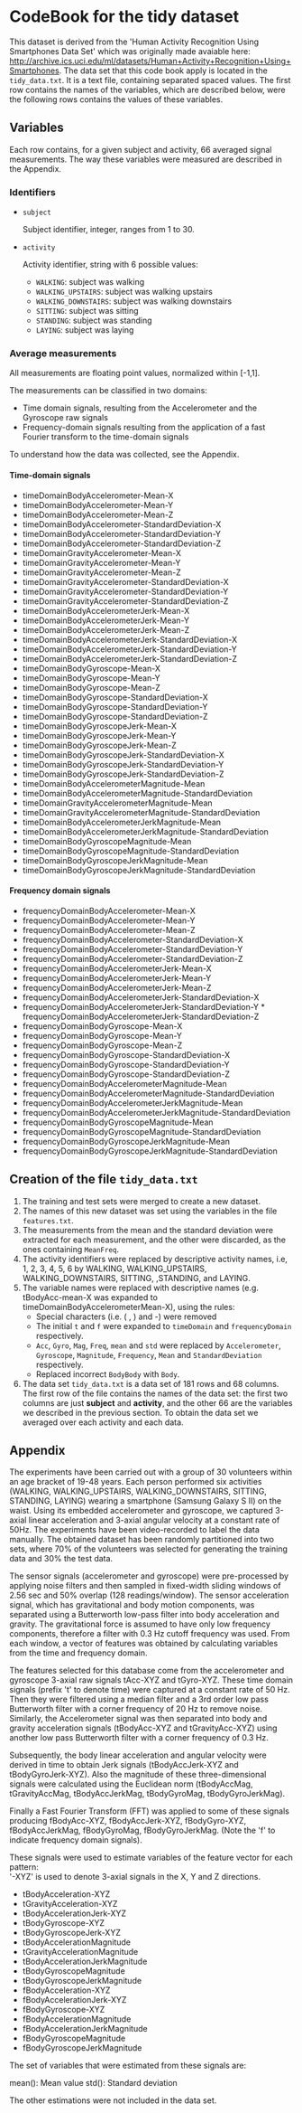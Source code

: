 # CodeBook for the tidy dataset
This dataset is derived from the 'Human Activity Recognition Using Smartphones Data Set' which was originally made avaiable here: http://archive.ics.uci.edu/ml/datasets/Human+Activity+Recognition+Using+Smartphones.
The data set that this code book apply is located in the `tidy_data.txt`. It is a text file, containing separated spaced values. The first row contains the names of the variables, which are described below, were the following rows contains the values of these variables.

## Variables
Each row contains, for a given subject and activity, 66 averaged signal measurements. The way these variables were measured are described in the Appendix.

### Identifiers
- `subject`

	Subject identifier, integer, ranges from 1 to 30.

- `activity`

	Activity identifier, string with 6 possible values: 
	- `WALKING`: subject was walking
	- `WALKING_UPSTAIRS`: subject was walking upstairs
	- `WALKING_DOWNSTAIRS`: subject was walking downstairs
	- `SITTING`: subject was sitting
	- `STANDING`: subject was standing
	- `LAYING`: subject was laying
	
### Average measurements
All measurements are floating point values, normalized within [-1,1].

The measurements can be classified in two domains:

* Time domain signals, resulting from the Accelerometer and the Gyroscope raw signals
* Frequency-domain signals resulting from the application of a fast Fourier transform to the time-domain signals

To understand how the data was collected, see the Appendix.
#### Time-domain signals
  * timeDomainBodyAccelerometer-Mean-X                             
  * timeDomainBodyAccelerometer-Mean-Y
  * timeDomainBodyAccelerometer-Mean-Z  
  * timeDomainBodyAccelerometer-StandardDeviation-X                
  * timeDomainBodyAccelerometer-StandardDeviation-Y
  * timeDomainBodyAccelerometer-StandardDeviation-Z
  * timeDomainGravityAccelerometer-Mean-X
  * timeDomainGravityAccelerometer-Mean-Y
  * timeDomainGravityAccelerometer-Mean-Z
  * timeDomainGravityAccelerometer-StandardDeviation-X
  * timeDomainGravityAccelerometer-StandardDeviation-Y
  * timeDomainGravityAccelerometer-StandardDeviation-Z
  * timeDomainBodyAccelerometerJerk-Mean-X                         
  * timeDomainBodyAccelerometerJerk-Mean-Y
  * timeDomainBodyAccelerometerJerk-Mean-Z
  * timeDomainBodyAccelerometerJerk-StandardDeviation-X
  * timeDomainBodyAccelerometerJerk-StandardDeviation-Y            
  * timeDomainBodyAccelerometerJerk-StandardDeviation-Z
  * timeDomainBodyGyroscope-Mean-X                                
  * timeDomainBodyGyroscope-Mean-Y
  * timeDomainBodyGyroscope-Mean-Z                                
  * timeDomainBodyGyroscope-StandardDeviation-X
  * timeDomainBodyGyroscope-StandardDeviation-Y                   
  * timeDomainBodyGyroscope-StandardDeviation-Z
  * timeDomainBodyGyroscopeJerk-Mean-X
  * timeDomainBodyGyroscopeJerk-Mean-Y                            
  * timeDomainBodyGyroscopeJerk-Mean-Z
  * timeDomainBodyGyroscopeJerk-StandardDeviation-X
  * timeDomainBodyGyroscopeJerk-StandardDeviation-Y               
  * timeDomainBodyGyroscopeJerk-StandardDeviation-Z   
  * timeDomainBodyAccelerometerMagnitude-Mean
  * timeDomainBodyAccelerometerMagnitude-StandardDeviation         
  * timeDomainGravityAccelerometerMagnitude-Mean
  * timeDomainGravityAccelerometerMagnitude-StandardDeviation
  * timeDomainBodyAccelerometerJerkMagnitude-Mean
  * timeDomainBodyAccelerometerJerkMagnitude-StandardDeviation
  * timeDomainBodyGyroscopeMagnitude-Mean
  * timeDomainBodyGyroscopeMagnitude-StandardDeviation
  * timeDomainBodyGyroscopeJerkMagnitude-Mean
  * timeDomainBodyGyroscopeJerkMagnitude-StandardDeviation
#### Frequency domain signals
  * frequencyDomainBodyAccelerometer-Mean-X                        
  * frequencyDomainBodyAccelerometer-Mean-Y
  * frequencyDomainBodyAccelerometer-Mean-Z                        
  * frequencyDomainBodyAccelerometer-StandardDeviation-X
  * frequencyDomainBodyAccelerometer-StandardDeviation-Y           
  * frequencyDomainBodyAccelerometer-StandardDeviation-Z   
  * frequencyDomainBodyAccelerometerJerk-Mean-X
  * frequencyDomainBodyAccelerometerJerk-Mean-Y                    
  * frequencyDomainBodyAccelerometerJerk-Mean-Z
  * frequencyDomainBodyAccelerometerJerk-StandardDeviation-X       
  * frequencyDomainBodyAccelerometerJerk-StandardDeviation-Y                    * frequencyDomainBodyAccelerometerJerk-StandardDeviation-Z       
  * frequencyDomainBodyGyroscope-Mean-X
  * frequencyDomainBodyGyroscope-Mean-Y                           
  * frequencyDomainBodyGyroscope-Mean-Z
  * frequencyDomainBodyGyroscope-StandardDeviation-X
  * frequencyDomainBodyGyroscope-StandardDeviation-Y              
  * frequencyDomainBodyGyroscope-StandardDeviation-Z              
  * frequencyDomainBodyAccelerometerMagnitude-Mean                 
  * frequencyDomainBodyAccelerometerMagnitude-StandardDeviation    
  * frequencyDomainBodyAccelerometerJerkMagnitude-Mean             
  * frequencyDomainBodyAccelerometerJerkMagnitude-StandardDeviation
  * frequencyDomainBodyGyroscopeMagnitude-Mean
  * frequencyDomainBodyGyroscopeMagnitude-StandardDeviation
  * frequencyDomainBodyGyroscopeJerkMagnitude-Mean
  * frequencyDomainBodyGyroscopeJerkMagnitude-StandardDeviation

## Creation of the file `tidy_data.txt`
1. The training and test sets were merged to create a new dataset.
2. The names of this new dataset was set using the variables in the file `features.txt`.
3. The measurements from the mean and the standard deviation were extracted for each measurement, and the other were discarded, as the ones containing `MeanFreq`.
4. The activity identifiers were replaced by descriptive activity names, i.e, 
1, 2, 3, 4, 5, 6 by WALKING, WALKING_UPSTAIRS, WALKING_DOWNSTAIRS, SITTING, ,STANDING, and LAYING.
5. The variable names were replaced with descriptive names (e.g. tBodyAcc-mean-X was expanded to timeDomainBodyAccelerometerMean-X), using the rules:
   * Special characters (i.e. ( , ) and -) were removed
   * The initial `t` and `f` were expanded to `timeDomain` and `frequencyDomain` respectively.
   * `Acc`, `Gyro`, `Mag`, `Freq`, `mean` and `std` were replaced by `Accelerometer`, `Gyroscope`, `Magnitude`, `Frequency`, `Mean` and `StandardDeviation` respectively.
   * Replaced incorrect `BodyBody` with `Body`.
6. The data set `tidy_data.txt` is a data set of 181 rows and 68 columns. The first row of the file contains the names of the data set: the first two columns are just **subject** and **activity**, and the other 66 are the variables we described in the previous section. To obtain the data set we averaged over each activity and each data.

## Appendix
The experiments have been carried out with a group of 30 volunteers within an age bracket of 19-48 years. Each person performed six activities (WALKING, WALKING_UPSTAIRS, WALKING_DOWNSTAIRS, SITTING, STANDING, LAYING) wearing a smartphone (Samsung Galaxy S II) on the waist. Using its embedded accelerometer and gyroscope, we captured 3-axial linear acceleration and 3-axial angular velocity at a constant rate of 50Hz. The experiments have been video-recorded to label the data manually. The obtained dataset has been randomly partitioned into two sets, where 70% of the volunteers was selected for generating the training data and 30% the test data. 

The sensor signals (accelerometer and gyroscope) were pre-processed by applying noise filters and then sampled in fixed-width sliding windows of 2.56 sec and 50% overlap (128 readings/window). The sensor acceleration signal, which has gravitational
 and body motion components, was separated using a Butterworth low-pass filter into body acceleration and gravity. The gravitational force is assumed to have only low frequency components, therefore a filter with 0.3 Hz cutoff frequency was used. From each window, a vector of features was obtained by calculating variables from the time and frequency domain.  

The features selected for this database come from the accelerometer and gyroscope 3-axial raw signals tAcc-XYZ and tGyro-XYZ. These time domain signals (prefix 't' to denote time) were captured at a constant rate of 50 Hz. Then they were filtered using a median filter and a 3rd order low pass Butterworth filter with a corner frequency of 20 Hz to remove noise. Similarly, the Accelerometer signal was then separated into body and gravity acceleration signals (tBodyAcc-XYZ and tGravityAcc-XYZ) using another low pass Butterworth filter with a corner frequency of 0.3 Hz. 

Subsequently, the body linear acceleration and angular velocity were derived in time to obtain Jerk signals (tBodyAccJerk-XYZ and tBodyGyroJerk-XYZ). Also the magnitude of these three-dimensional signals were calculated using the Euclidean norm (tBodyAccMag, tGravityAccMag, tBodyAccJerkMag, tBodyGyroMag, tBodyGyroJerkMag). 

Finally a Fast Fourier Transform (FFT) was applied to some of these signals producing fBodyAcc-XYZ, fBodyAccJerk-XYZ, fBodyGyro-XYZ, fBodyAccJerkMag, fBodyGyroMag, fBodyGyroJerkMag. (Note the 'f' to indicate frequency domain signals). 

These signals were used to estimate variables of the feature vector for each pattern:  
'-XYZ' is used to denote 3-axial signals in the X, Y and Z directions.

- tBodyAcceleration-XYZ
- tGravityAcceleration-XYZ
- tBodyAccelerationJerk-XYZ
- tBodyGyroscope-XYZ
- tBodyGyroscopeJerk-XYZ
- tBodyAccelerationMagnitude
- tGravityAccelerationMagnitude
- tBodyAccelerationJerkMagnitude
- tBodyGyroscopeMagnitude
- tBodyGyroscopeJerkMagnitude
- fBodyAcceleration-XYZ
- fBodyAccelerationJerk-XYZ
- fBodyGyroscope-XYZ
- fBodyAccelerationMagnitude
- fBodyAccelerationJerkMagnitude
- fBodyGyroscopeMagnitude
- fBodyGyroscopeJerkMagnitude

The set of variables that were estimated from these signals are: 

mean(): Mean value
std(): Standard deviation

The other estimations were not included in the data set.